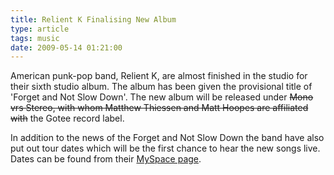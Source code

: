 ```yaml
---
title: Relient K Finalising New Album
type: article
tags: music
date: 2009-05-14 01:21:00
---
```


American punk-pop band, Relient K, are almost finished in the studio for their sixth studio album. The album has been given the provisional title of 'Forget and Not Slow Down'. The new album will be released under <s>Mono vrs Stereo, with whom Matthew Thiessen and Matt Hoopes are affiliated with</s> the Gotee record label.

In addition to the news of the Forget and Not Slow Down the band have also put out tour dates which will be the first chance to hear the new songs live. Dates can be found from their <a href="http://collect.myspace.com/index.cfm?fuseaction=bandprofile.listAllShows&amp;friendid=2003877&amp;n=Relient+K" target="null">MySpace page</a>.
